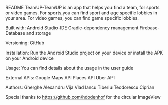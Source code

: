 README
TeamUP-TeamUP is an app that helps you find a team, for sports or video games. For sports,you can find sport and age specific lobbies in your area. For video games, you can find game specific lobbies.

Built with:
Android Studio-IDE
Gradle-dependency management
Firebase-Database and storage

Versioning:
GitHub

Installation:
Run the Android Studio project on your device or install the APK on your Android device

Usage:
You can find details about the usage in the user guide

External APIs:
Google Maps API
Places API
Uber API

Authors:
Gherghe Alexandru
Vija Vlad
Iancu Tiberiu
Teodorescu Ciprian

Special thanks to https://github.com/hdodenhof for the circular ImageView


